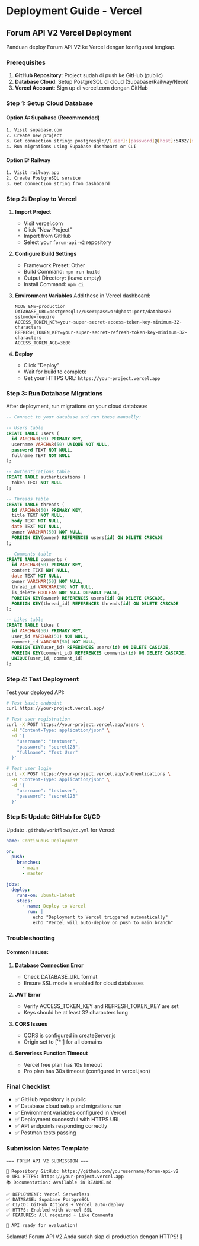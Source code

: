 # Deployment Guide - Vercel

## Forum API V2 Vercel Deployment

Panduan deploy Forum API V2 ke Vercel dengan konfigurasi lengkap.

### Prerequisites

1. **GitHub Repository**: Project sudah di push ke GitHub (public)
2. **Database Cloud**: Setup PostgreSQL di cloud (Supabase/Railway/Neon)
3. **Vercel Account**: Sign up di vercel.com dengan GitHub

### Step 1: Setup Cloud Database

#### Option A: Supabase (Recommended)
```bash
1. Visit supabase.com
2. Create new project
3. Get connection string: postgresql://[user]:[password]@[host]:5432/[database]
4. Run migrations using Supabase dashboard or CLI
```

#### Option B: Railway
```bash
1. Visit railway.app
2. Create PostgreSQL service
3. Get connection string from dashboard
```

### Step 2: Deploy to Vercel

1. **Import Project**
   - Visit vercel.com
   - Click "New Project"
   - Import from GitHub
   - Select your `forum-api-v2` repository

2. **Configure Build Settings**
   - Framework Preset: Other
   - Build Command: `npm run build`
   - Output Directory: (leave empty)
   - Install Command: `npm ci`

3. **Environment Variables**
   Add these in Vercel dashboard:
   ```
   NODE_ENV=production
   DATABASE_URL=postgresql://user:password@host:port/database?sslmode=require
   ACCESS_TOKEN_KEY=your-super-secret-access-token-key-minimum-32-characters
   REFRESH_TOKEN_KEY=your-super-secret-refresh-token-key-minimum-32-characters
   ACCESS_TOKEN_AGE=3600
   ```

4. **Deploy**
   - Click "Deploy"
   - Wait for build to complete
   - Get your HTTPS URL: `https://your-project.vercel.app`

### Step 3: Run Database Migrations

After deployment, run migrations on your cloud database:

```sql
-- Connect to your database and run these manually:

-- Users table
CREATE TABLE users (
  id VARCHAR(50) PRIMARY KEY,
  username VARCHAR(50) UNIQUE NOT NULL,
  password TEXT NOT NULL,
  fullname TEXT NOT NULL
);

-- Authentications table
CREATE TABLE authentications (
  token TEXT NOT NULL
);

-- Threads table
CREATE TABLE threads (
  id VARCHAR(50) PRIMARY KEY,
  title TEXT NOT NULL,
  body TEXT NOT NULL,
  date TEXT NOT NULL,
  owner VARCHAR(50) NOT NULL,
  FOREIGN KEY(owner) REFERENCES users(id) ON DELETE CASCADE
);

-- Comments table
CREATE TABLE comments (
  id VARCHAR(50) PRIMARY KEY,
  content TEXT NOT NULL,
  date TEXT NOT NULL,
  owner VARCHAR(50) NOT NULL,
  thread_id VARCHAR(50) NOT NULL,
  is_delete BOOLEAN NOT NULL DEFAULT FALSE,
  FOREIGN KEY(owner) REFERENCES users(id) ON DELETE CASCADE,
  FOREIGN KEY(thread_id) REFERENCES threads(id) ON DELETE CASCADE
);

-- Likes table
CREATE TABLE likes (
  id VARCHAR(50) PRIMARY KEY,
  user_id VARCHAR(50) NOT NULL,
  comment_id VARCHAR(50) NOT NULL,
  FOREIGN KEY(user_id) REFERENCES users(id) ON DELETE CASCADE,
  FOREIGN KEY(comment_id) REFERENCES comments(id) ON DELETE CASCADE,
  UNIQUE(user_id, comment_id)
);
```

### Step 4: Test Deployment

Test your deployed API:

```bash
# Test basic endpoint
curl https://your-project.vercel.app/

# Test user registration
curl -X POST https://your-project.vercel.app/users \
  -H "Content-Type: application/json" \
  -d '{
    "username": "testuser",
    "password": "secret123",
    "fullname": "Test User"
  }'

# Test user login
curl -X POST https://your-project.vercel.app/authentications \
  -H "Content-Type: application/json" \
  -d '{
    "username": "testuser",
    "password": "secret123"
  }'
```

### Step 5: Update GitHub for CI/CD

Update `.github/workflows/cd.yml` for Vercel:

```yaml
name: Continuous Deployment

on:
  push:
    branches:
      - main
      - master

jobs:
  deploy:
    runs-on: ubuntu-latest
    steps:
      - name: Deploy to Vercel
        run: |
          echo "Deployment to Vercel triggered automatically"
          echo "Vercel will auto-deploy on push to main branch"
```

### Troubleshooting

#### Common Issues:

1. **Database Connection Error**
   - Check DATABASE_URL format
   - Ensure SSL mode is enabled for cloud databases

2. **JWT Error**
   - Verify ACCESS_TOKEN_KEY and REFRESH_TOKEN_KEY are set
   - Keys should be at least 32 characters long

3. **CORS Issues**
   - CORS is configured in createServer.js
   - Origin set to ['*'] for all domains

4. **Serverless Function Timeout**
   - Vercel free plan has 10s timeout
   - Pro plan has 30s timeout (configured in vercel.json)

### Final Checklist

- ✅ GitHub repository is public
- ✅ Database cloud setup and migrations run
- ✅ Environment variables configured in Vercel
- ✅ Deployment successful with HTTPS URL
- ✅ API endpoints responding correctly
- ✅ Postman tests passing

### Submission Notes Template

```
=== FORUM API V2 SUBMISSION ===

🔗 Repository GitHub: https://github.com/yourusername/forum-api-v2
🌐 URL HTTPS: https://your-project.vercel.app
📚 Documentation: Available in README.md

✅ DEPLOYMENT: Vercel Serverless
✅ DATABASE: Supabase PostgreSQL
✅ CI/CD: GitHub Actions + Vercel auto-deploy
✅ HTTPS: Enabled with Vercel SSL
✅ FEATURES: All required + Like Comments

🚀 API ready for evaluation!
```

Selamat! Forum API V2 Anda sudah siap di production dengan HTTPS! 🎉
